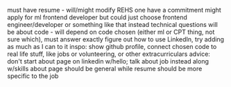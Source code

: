 must have resume - will/might modify REHS one
have a commitment
might apply for ml frontend developer but could just choose frontend engineer/developer or something like that instead
technical questions will be about code - will depend on code chosen (either ml or CPT thing, not sure which), must answer exactly
figure out how to use LinkedIn, try adding as much as I can to it
inspo: show github profile, connect chosen code to real life stuff, like jobs or volunteering, or other extracurriculars 
advice: don't start about page on linkedin w/hello; talk about job instead along w/skills
about page should be general while resume should be more specific to the job
